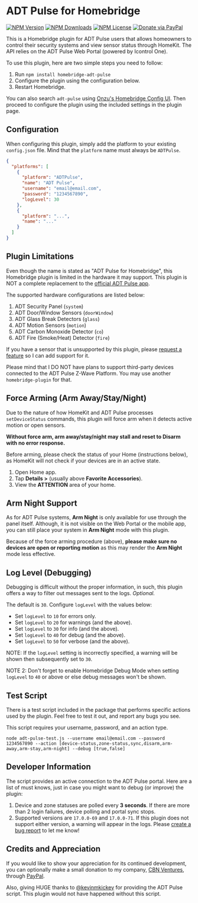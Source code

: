 ADT Pulse for Homebridge
=========================

[![NPM Version](https://img.shields.io/npm/v/homebridge-adt-pulse.svg?style=flat-square&color=blue)](https://www.npmjs.com/package/homebridge-adt-pulse)
[![NPM Downloads](https://img.shields.io/npm/dt/homebridge-adt-pulse.svg?style=flat-square&color=success)](https://www.npmjs.com/package/homebridge-adt-pulse)
[![NPM License](https://img.shields.io/npm/l/homebridge-adt-pulse.svg?style=flat-square&color=orange)](https://www.npmjs.com/package/homebridge-adt-pulse)
[![Donate via PayPal](https://img.shields.io/badge/Donate-PayPal-green.svg?style=flat-square&color=yellow)](https://www.paypal.com/cgi-bin/webscr?cmd=_s-xclick&hosted_button_id=L59Y27M66FG26&source=url)

This is a Homebridge plugin for ADT Pulse users that allows homeowners to control their security systems and view sensor status through HomeKit. The API relies on the ADT Pulse Web Portal (powered by Icontrol One).

To use this plugin, here are two simple steps you need to follow:
1. Run `npm install homebridge-adt-pulse`
2. Configure the plugin using the configuration below.
3. Restart Homebridge.

You can also search `adt-pulse` using [Onzu's Homebridge Config UI](https://github.com/oznu/homebridge-config-ui-x). Then proceed to configure the plugin using the included settings in the plugin page.

## Configuration
When configuring this plugin, simply add the platform to your existing `config.json` file. Mind that the `platform` name must always be `ADTPulse`.
```json
{
  "platforms": [
    {
      "platform": "ADTPulse",
      "name": "ADT Pulse",
      "username": "email@email.com",
      "password": "1234567890",
      "logLevel": 30
    },
    {
      "platform": "...",
      "name": "..."
    }
  ]
}
```

## Plugin Limitations
Even though the name is stated as "ADT Pulse for Homebridge", this Homebridge plugin is limited in the hardware it may support. This plugin is NOT a complete replacement to the [official ADT Pulse app](https://www.adt.com/help/faq/adt-pulse/adt-pulse-mobile-app).

The supported hardware configurations are listed below:
1. ADT Security Panel (`system`)
2. ADT Door/Window Sensors (`doorWindow`)
3. ADT Glass Break Detectors (`glass`)
4. ADT Motion Sensors (`motion`)
5. ADT Carbon Monoxide Detector (`co`)
6. ADT Fire (Smoke/Heat) Detector (`fire`)

If you have a sensor that is unsupported by this plugin, please [request a feature](https://github.com/mrjackyliang/homebridge-adt-pulse/issues/new?template=feature_request.md) so I can add support for it.

Please mind that I DO NOT have plans to support third-party devices connected to the ADT Pulse Z-Wave Platform. You may use another `homebridge-plugin` for that.

## Force Arming (Arm Away/Stay/Night)
Due to the nature of how HomeKit and ADT Pulse processes `setDeviceStatus` commands, this plugin will force arm when it detects active motion or open sensors.

__Without force arm, arm away/stay/night may stall and reset to Disarm with no error response.__

Before arming, please check the status of your Home (instructions below), as HomeKit will not check if your devices are in an active state.

1. Open Home app.
2. Tap __Details >__ (usually above __Favorite Accessories__).
3. View the __ATTENTION__ area of your home.

## Arm Night Support
As for ADT Pulse systems, __Arm Night__ is only available for use through the panel itself. Although, it is not visible on the Web Portal or the mobile app, you can still place your system in __Arm Night__ mode with this plugin.

Because of the force arming procedure (above), __please make sure no devices are open or reporting motion__ as this may render the __Arm Night__ mode less effective.

## Log Level (Debugging)
Debugging is difficult without the proper information, in such, this plugin offers a way to filter out messages sent to the logs. _Optional._

The default is `30`. Configure `logLevel` with the values below:
* Set `logLevel` to `10` for errors only.
* Set `logLevel` to `20` for warnings (and the above).
* Set `logLevel` to `30` for info (and the above).
* Set `logLevel` to `40` for debug (and the above).
* Set `logLevel` to `50` for verbose (and the above).

NOTE: If the `logLevel` setting is incorrectly specified, a warning will be shown then subsequently set to `30`.

NOTE 2: Don't forget to enable Homebridge Debug Mode when setting `logLevel` to `40` or above or else debug messages won't be shown.

## Test Script
There is a test script included in the package that performs specific actions used by the plugin. Feel free to test it out, and report any bugs you see.

This script requires your username, password, and an action type.
```shell script
node adt-pulse-test.js --username email@email.com --password 1234567890 --action [device-status,zone-status,sync,disarm,arm-away,arm-stay,arm-night] --debug [true,false]
```

## Developer Information
The script provides an active connection to the ADT Pulse portal. Here are a list of must knows, just in case you might want to debug (or improve) the plugin:

1. Device and zone statuses are polled every __3 seconds__. If there are more than 2 login failures, device polling and portal sync stops.
2. Supported versions are `17.0.0-69` and `17.0.0-71`. If this plugin does not support either version, a warning will appear in the logs. Please [create a bug report](https://github.com/mrjackyliang/homebridge-adt-pulse/issues/new?template=bug_report.md) to let me know!

## Credits and Appreciation
If you would like to show your appreciation for its continued development, you can optionally make a small donation to my company, [CBN Ventures](https://cbnventures.io), through [PayPal](https://www.paypal.com/cgi-bin/webscr?cmd=_s-xclick&hosted_button_id=L59Y27M66FG26&source=url).

Also, giving HUGE thanks to [@kevinmkickey](https://github.com/kevinmhickey/adt-pulse) for providing the ADT Pulse script. This plugin would not have happened without this script.
